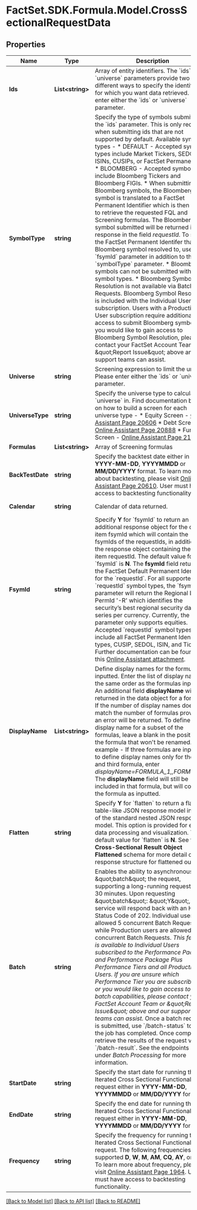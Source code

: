 # FactSet.SDK.Formula.Model.CrossSectionalRequestData

## Properties

Name | Type | Description | Notes
------------ | ------------- | ------------- | -------------
**Ids** | **List&lt;string&gt;** | Array of entity identifiers.  The &#x60;ids&#x60; and &#x60;universe&#x60; parameters provide two different ways to specify the identifiers for which you want data retrieved. Please enter either the &#x60;ids&#x60; or &#x60;universe&#x60; parameter.  | [optional] 
**SymbolType** | **string** | Specify the type of symbols submitted in the &#x60;ids&#x60; parameter. This is only required when submitting ids that are not supported by default.   Available symbol types - * DEFAULT - Accepted symbol types include Market Tickers, SEDOLs, ISINs, CUSIPs, or FactSet Permanent Ids.  * BLOOMBERG - Accepted symbol types include Bloomberg Tickers and Bloomberg FIGIs.    * When submitting Bloomberg symbols, the Bloomberg symbol is translated to a FactSet Permanent Identifier which is then used to retrieve the requested FQL and Screening formulas. The Bloomberg symbol submitted will be returned in the response in the field *requestId*. To see the FactSet Permanent Identifer that the Bloomberg symbol resolved to, use the &#x60;fsymId&#x60; parameter in addition to the &#x60;symbolType&#x60; parameter.   * Bloomberg symbols can not be submitted with other symbol types.    * Bloomberg Symbol Resolution is not available via Batch Requests.    Bloomberg Symbol Resolution is included with the Individual User subscription. Users with a Production User subscription require additional access to submit Bloomberg symbols. If you would like to gain access to Bloomberg Symbol Resolution, please contact your FactSet Account Team or \&quot;Report Issue\&quot; above and our support teams can assist.  | [optional] 
**Universe** | **string** | Screening expression to limit the universe  Please enter either the &#x60;ids&#x60; or &#x60;universe&#x60; parameter.  | [optional] 
**UniverseType** | **string** | Specify the universe type to calculate the &#x60;universe&#x60; in.  Find documentation below on how to build a screen for each universe type -   * Equity Screen - [Online Assistant Page 20606](https://my.apps.factset.com/oa/pages/20606)    * Debt Screen - [Online Assistant Page 20888](https://my.apps.factset.com/oa/pages/20888)    * Fund Screen - [Online Assistant Page 21384](https://my.apps.factset.com/oa/pages/21384)  | [optional] [default to UniverseTypeEnum.EQUITY]
**Formulas** | **List&lt;string&gt;** | Array of Screening formulas | 
**BackTestDate** | **string** | Specify the backtest date either in **YYYY-MM-DD**, **YYYYMMDD** or **MM/DD/YYYY** format.  To learn more about backtesting, please visit [Online Assistant Page 20610](https://my.apps.factset.com/oa/pages/20610#backtest). User must have access to backtesting functionality.  | [optional] 
**Calendar** | **string** | Calendar of data returned. | [optional] [default to "FIVEDAY"]
**FsymId** | **string** | Specify **Y** for &#x60;fsymId&#x60; to return an additional response object for the data item fsymId which will contain the fsymIds of the requestIds, in addition to the response object containing the data item requestId. The default value for &#x60;fsymId&#x60; is **N**.  The **fsymId** field returned is the FactSet Default Permanent Identifier for the &#x60;requestId&#x60;. For all supported &#x60;requestId&#x60; symbol types, the &#x60;fsymId&#x60; parameter will return the Regional Level PermId &#39;-R&#39; which identifies the security’s best regional security data series per currency. Currently, the fsymId parameter only supports equities. Accepted &#x60;requestId&#x60; symbol types include all FactSet Permanent Identifiers types, CUSIP, SEDOL, ISIN, and Tickers. Further documentation can be found at this [Online Assistant attachment](https://oa.apps.factset.com/cms/oaAttachment/64c3213a-f415-4c27-a336-92c73a72deed/24881).  | [optional] [default to FsymIdEnum.N]
**DisplayName** | **List&lt;string&gt;** | Define display names for the formulas inputted. Enter the list of display names in the same order as the formulas inputted. An additional field **displayName** will be returned in the data object for a formula.  If the number of display names does not match the number of formulas provided, an error will be returned.  To define the display name for a subset of the formulas, leave a blank in the position of the formula that won&#39;t be renamed. For example - If three formulas are inputted, to define display names only for the first and third formula, enter *displayName&#x3D;FORMULA_1,,FORMULA_3*. The **displayName** field will still be included in that formula, but will contain the formula as inputted.  | [optional] 
**Flatten** | **string** | Specify **Y** for &#x60;flatten&#x60; to return a flat, table-like JSON response model instead of the standard nested JSON response model. This option is provided for easier data processing and visualization. The default value for &#x60;flatten&#x60; is **N**.  See the **Cross-Sectional Result Object Flattened** schema for more detail on the response structure for flattened output.  | [optional] [default to FlattenEnum.N]
**Batch** | **string** | Enables the ability to asynchronously \&quot;batch\&quot; the request, supporting a long-running request up to 30 minutes. Upon requesting \&quot;batch\&quot;: \&quot;Y\&quot;, the service will respond back with an HTTP Status Code of 202.  Individual users are allowed 5 concurrent Batch Requests, while Production users are allowed 10 concurrent Batch Requests.  *This feature is available to Individual Users subscribed to the Performance Package and Performance Package Plus Performance Tiers and all Production Users. If you are unsure which Performance Tier you are subscribed to or you would like to gain access to the batch capabilities, please contact your FactSet Account Team or \&quot;Report Issue\&quot; above and our support teams can assist.*  Once a batch request is submitted, use &#x60;/batch-status&#x60; to see if the job has completed. Once completed, retrieve the results of the request via &#x60;/batch-result&#x60;. See the endpoints listed under *Batch Processing* for more information.  | [optional] [default to BatchEnum.N]
**StartDate** | **string** | Specify the start date for running the Iterated Cross Sectional Functionality request either in **YYYY-MM-DD**, **YYYYMMDD** or **MM/DD/YYYY** format.  | [optional] 
**EndDate** | **string** | Specify the end date for running the Iterated Cross Sectional Functionality request either in **YYYY-MM-DD**, **YYYYMMDD** or **MM/DD/YYYY** format.  | [optional] 
**Frequency** | **string** | Specify the frequency for running the Iterated Cross Sectional Functionality request. The following frequencies are supported **D**, **W**, **M**, **AM**, **CQ**, **AY**, or **CY**.  To learn more about frequency, please visit [Online Assistant Page 1964](https://my.apps.factset.com/oa/pages/1964#frequency). User must have access to backtesting functionality.  | [optional] 

[[Back to Model list]](../README.md#documentation-for-models) [[Back to API list]](../README.md#documentation-for-api-endpoints) [[Back to README]](../README.md)

